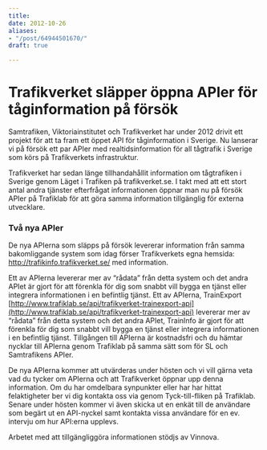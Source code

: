 ```yaml
---
title: 
date: 2012-10-26
aliases:
- "/post/64944501670/"
draft: true

---
```

# Trafikverket släpper öppna APIer för tåginformation på försök

Samtrafiken, Viktoriainstitutet och Trafikverket har under 2012 drivit ett projekt för att ta fram ett öppet API för tåginformation i Sverige. Nu lanserar vi på försök ett par APIer med realtidsinformation för all tågtrafik i Sverige som körs på Trafikverkets infrastruktur.

Trafikverket har sedan länge tillhandahållit information om tågtrafiken i Sverige genom Läget i Trafiken på trafikverket.se. I takt med att ett stort antal andra tjänster efterfrågat informationen öppnar man nu på försök APIer på Trafiklab för att göra samma information tillgänglig för externa utvecklare.

### Två nya APIer

De nya APIerna som släpps på försök levererar information från samma bakomliggande system som idag förser Trafikverkets egna hemsida: http://trafikinfo.trafikverket.se/ med information.

Ett av APIerna levererar mer av “rådata” från detta system och det andra APIet är gjort för att förenkla för dig som snabbt vill bygga en tjänst eller integrera informationen i en befintlig tjänst. Ett av APIerna, TrainExport [http://www.trafiklab.se/api/trafikverket-trainexport-api](http://www.trafiklab.se/api/trafikverket-trainexport-api) levererar mer av “rådata” från detta system och det andra APIet, TrainInfo är gjort för att förenkla för dig som snabbt vill bygga en tjänst eller integrera informationen i en befintlig tjänst. Tillgången till APIerna är kostnadsfri och du hämtar nycklar till APIerna genom Trafiklab på samma sätt som för SL och Samtrafikens APIer.

De nya APIerna kommer att utvärderas under hösten och vi vill gärna veta vad du tycker om APIerna och att Trafikverket öppnar upp denna information. Om du har omdelbara synpunkter eller har har hittat felaktigheter ber vi dig kontakta oss via genom Tyck-till-fliken på Trafiklab. Senare under hösten kommer vi även skicka ut en enkät till de användare som begärt ut en API-nyckel samt kontakta vissa användare för en ev. intervju om hur API:erna upplevs.

Arbetet med att tillgängliggöra informationen stödjs av Vinnova.